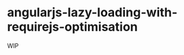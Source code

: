 angularjs-lazy-loading-with-requirejs-optimisation
==================================================

WIP
